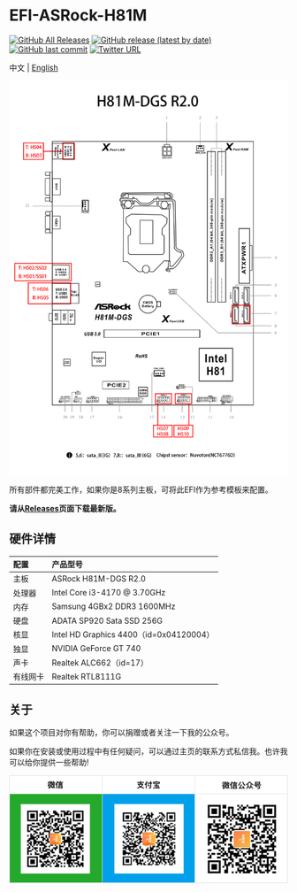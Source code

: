 EFI-ASRock-H81M
========

[![GitHub All Releases](https://img.shields.io/github/downloads/lichongjia/EFI-ASRock-H81M/total.svg?color=brightgreen&label=%E4%B8%8B%E8%BD%BD%E6%AC%A1%E6%95%B0)](https://github.com/lichongjia/EFI-ASRock-H81M/releases) [![GitHub release (latest by date)](https://img.shields.io/github/v/release/lichongjia/EFI-ASRock-H81M.svg?label=%E6%9C%80%E6%96%B0%E7%89%88%E6%9C%AC)](https://github.com/lichongjia/EFI-ASRock-H81M/releases) [![GitHub last commit](https://img.shields.io/github/last-commit/lichongjia/EFI-ASRock-H81M.svg?color=red&label=%E6%9C%80%E8%BF%91%E6%8F%90%E4%BA%A4)](https://github.com/lichongjia/EFI-ASRock-H81M/commits/master) [![Twitter URL](https://img.shields.io/twitter/url.svg?color=red&label=Twitter&style=social&url=https%3A%2F%2Ftwitter.com%2Flichongjia)](https://twitter.com/lichongjia)

中文 | [English](README.md)

<img title="QRcode" src="Docs/H81M-DGS R2.0-USBmap.png" alt="QRcode" data-align="center">

所有部件都完美工作，如果你是8系列主板，可将此EFI作为参考模板来配置。

**请从[Releases](https://github.com/lichongjia/EFI-ASRock-H81M/releases)页面下载最新版。**



## 硬件详情

| 配置     | 产品型号                                |
| :------- | :-------------------------------------- |
| 主板     | ASRock H81M-DGS R2.0                    |
| 处理器   | Intel Core i3-4170 @ 3.70GHz            |
| 内存     | Samsung 4GBx2 DDR3 1600MHz              |
| 硬盘     | ADATA SP920 Sata SSD 256G               |
| 核显     | Intel HD Graphics 4400（id=0x04120004） |
| 独显     | NVIDIA GeForce GT 740                   |
| 声卡     | Realtek ALC662（id=17）                 |
| 有线网卡 | Realtek RTL8111G                        |



## 关于

如果这个项目对你有帮助，你可以捐赠或者关注一下我的公众号。

如果你在安装或使用过程中有任何疑问，可以通过主页的联系方式私信我。也许我可以给你提供一些帮助!

<img title="QRcode" src="Docs/QRcode.png" alt="QRcode" data-align="center">

